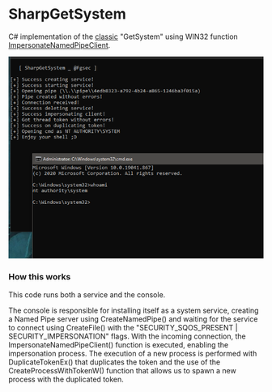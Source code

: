 # SharpGetSystem

C# implementation of the [classic](https://www.offensive-security.com/metasploit-unleashed/privilege-escalation/) "GetSystem" using WIN32 function [ImpersonateNamedPipeClient](https://docs.microsoft.com/en-us/windows/win32/api/namedpipeapi/nf-namedpipeapi-impersonatenamedpipeclient).

![example](example.PNG)

### How this works

This code runs both a service and the console.

The console is responsible for installing itself as a system service, creating a Named Pipe server using CreateNamedPipe() and waiting for the service to connect using CreateFile() with the "SECURITY_SQOS_PRESENT | SECURITY_IMPERSONATION" flags. With the incoming connection, the ImpersonateNamedPipeClient() function is executed, enabling the impersonation process. The execution of a new process is performed with DuplicateTokenEx() that duplicates the token and the use of the CreateProcessWithTokenW() function that allows us to spawn a new process with the duplicated token.
